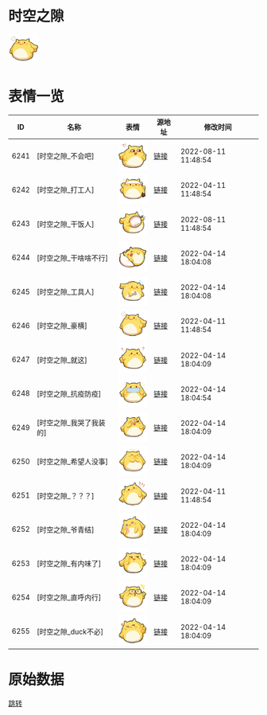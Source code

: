 # 时空之隙

<img src="./cover.png" height="60" alt="cover" />

# 表情一览

|ID|名称|表情|源地址|修改时间|
|----|----|----|----|----|
|6241|[时空之隙_不会吧]|<img src="./pic/006241_%5B时空之隙_不会吧%5D.png" height="60" alt="不会吧"/>|[链接](http://i0.hdslb.com/bfs/emote/1207fd495b4ace0bce764e1b651cee209c0e34b5.png)|2022-08-11 11:48:54|
|6242|[时空之隙_打工人]|<img src="./pic/006242_%5B时空之隙_打工人%5D.png" height="60" alt="打工人"/>|[链接](http://i0.hdslb.com/bfs/emote/164b9835f4a933b90675abc971510342ad690425.png)|2022-04-11 11:48:54|
|6243|[时空之隙_干饭人]|<img src="./pic/006243_%5B时空之隙_干饭人%5D.png" height="60" alt="干饭人"/>|[链接](http://i0.hdslb.com/bfs/emote/350a3385c71b123c122fc676cd0fe32eac93488d.png)|2022-08-11 11:48:54|
|6244|[时空之隙_干啥啥不行]|<img src="./pic/006244_%5B时空之隙_干啥啥不行%5D.png" height="60" alt="干啥啥不行"/>|[链接](http://i0.hdslb.com/bfs/emote/690203f6d0d486d52f773a6177907ea00484dd5f.png)|2022-04-14 18:04:08|
|6245|[时空之隙_工具人]|<img src="./pic/006245_%5B时空之隙_工具人%5D.png" height="60" alt="工具人"/>|[链接](http://i0.hdslb.com/bfs/emote/65c7dc575ad839b20a2f0fad83e7a34b703d195f.png)|2022-04-14 18:04:08|
|6246|[时空之隙_豪横]|<img src="./pic/006246_%5B时空之隙_豪横%5D.png" height="60" alt="豪横"/>|[链接](http://i0.hdslb.com/bfs/emote/863df07fe465436986a9be26546592fd30b2cc8a.png)|2022-04-11 11:48:54|
|6247|[时空之隙_就这]|<img src="./pic/006247_%5B时空之隙_就这%5D.png" height="60" alt="就这"/>|[链接](http://i0.hdslb.com/bfs/emote/0d0c7eee65b1a9c03f52a8a344741c38f3849bd2.png)|2022-04-14 18:04:09|
|6248|[时空之隙_抗疫防疫]|<img src="./pic/006248_%5B时空之隙_抗疫防疫%5D.png" height="60" alt="抗疫防疫"/>|[链接](http://i0.hdslb.com/bfs/emote/9309ab9a64335f4560a4c66e340d56b1c6bc67f7.png)|2022-04-14 18:04:54|
|6249|[时空之隙_我哭了我装的]|<img src="./pic/006249_%5B时空之隙_我哭了我装的%5D.png" height="60" alt="我哭了我装的"/>|[链接](http://i0.hdslb.com/bfs/emote/b463069db5d9cb1425f262cc342406c542446370.png)|2022-04-14 18:04:09|
|6250|[时空之隙_希望人没事]|<img src="./pic/006250_%5B时空之隙_希望人没事%5D.png" height="60" alt="希望人没事"/>|[链接](http://i0.hdslb.com/bfs/emote/c3b73e51703e29919be6040917d69154d8eec858.png)|2022-04-14 18:04:09|
|6251|[时空之隙_？？？]|<img src="./pic/006251_%5B时空之隙_？？？%5D.png" height="60" alt="？？？"/>|[链接](http://i0.hdslb.com/bfs/emote/3740809681ecafe8b7f0bd332583d9df81c5856d.png)|2022-04-11 11:48:54|
|6252|[时空之隙_爷青结]|<img src="./pic/006252_%5B时空之隙_爷青结%5D.png" height="60" alt="爷青结"/>|[链接](http://i0.hdslb.com/bfs/emote/598a331da81555456c4ce824cd89195a96c01834.png)|2022-04-14 18:04:09|
|6253|[时空之隙_有内味了]|<img src="./pic/006253_%5B时空之隙_有内味了%5D.png" height="60" alt="有内味了"/>|[链接](http://i0.hdslb.com/bfs/emote/616116510c97b8a0b380b9d015aac284ca800233.png)|2022-04-14 18:04:09|
|6254|[时空之隙_直呼内行]|<img src="./pic/006254_%5B时空之隙_直呼内行%5D.png" height="60" alt="直呼内行"/>|[链接](http://i0.hdslb.com/bfs/emote/b185dfb9ac76a2241238b164d109925346fc6cb3.png)|2022-04-14 18:04:09|
|6255|[时空之隙_duck不必]|<img src="./pic/006255_%5B时空之隙_duck不必%5D.png" height="60" alt="duck不必"/>|[链接](http://i0.hdslb.com/bfs/emote/b73b96617b2c4a4531a60dd30068268bf82a468f.png)|2022-04-14 18:04:09|

# 原始数据

[跳转](./raw.json)


